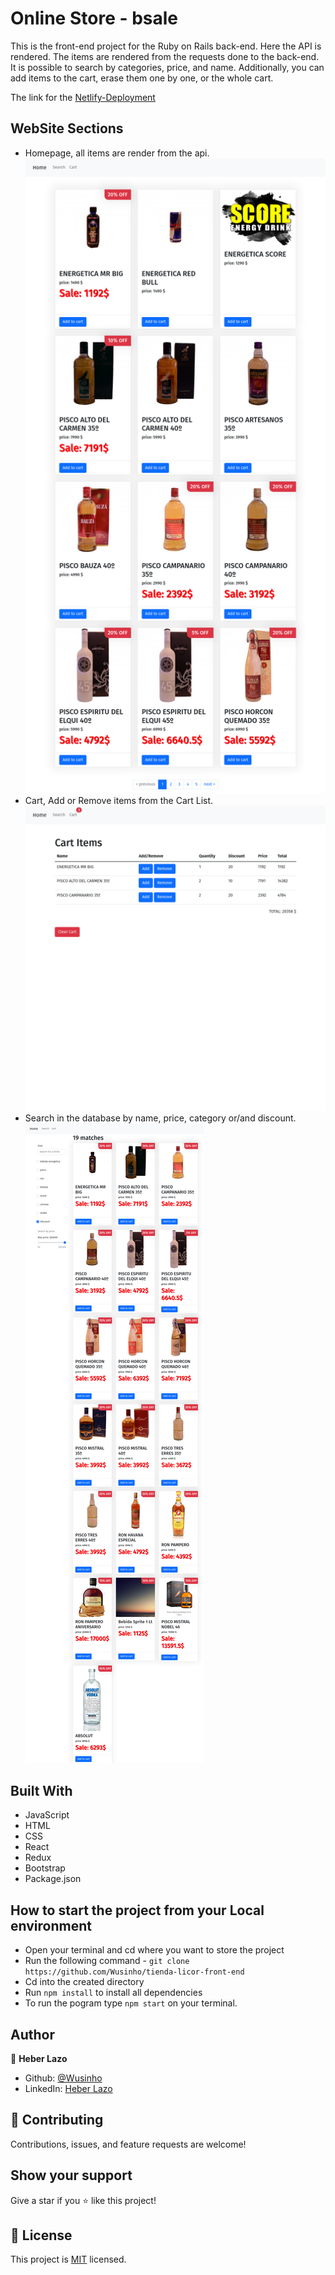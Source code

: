 # Online Store - bsale

This is the front-end project for the Ruby on Rails back-end. Here the API is rendered. The items are rendered from the requests done to the back-end. It is possible to search by categories, price, and name. Additionally, you can add items to the cart, erase them one by one, or the whole cart.

The link for the
[Netlify-Deployment](https://github.com/Wusinho/booking-backend-api/tree/Dev-feature-heroku-deploy)

## WebSite Sections

- Homepage, all items are render from the api.
  ![image](./src/assets/Home.png)
- Cart, Add or Remove items from the Cart List.
  ![image](./src/assets/Cart.png)
- Search in the database by name, price, category or/and discount.
  ![image](./src/assets/Search.png)

## Built With

- JavaScript
- HTML
- CSS
- React
- Redux
- Bootstrap
- Package.json

## How to start the project from your Local environment

- Open your terminal and cd where you want to store the project
- Run the following command - `git clone https://github.com/Wusinho/tienda-licor-front-end`
- Cd into the created directory
- Run `npm install` to install all dependencies
- To run the pogram type `npm start` on your terminal.

## Author

👤 **Heber Lazo**

- Github: [@Wusinho](https://github.com/Wusinho)
- LinkedIn: [Heber Lazo](https://www.linkedin.com/in/heber-lazo-benza-523266133/)

## 🤝 Contributing

Contributions, issues, and feature requests are welcome!

## Show your support

Give a star if you :star: like this project!

## 📝 License

This project is [MIT](LICENSE) licensed.
